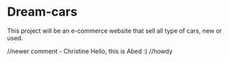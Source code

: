 # Dream-cars

This project will be an e-commerce website that sell all type of cars, new or used.

//newer comment - Christine
Hello, this is Abed :)
//howdy
